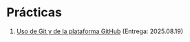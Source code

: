 # Prácticas

1. [Uso de Git y de la plataforma GitHub](./1/README.md) (Entrega: 2025.08.19)
<!-- 2. [Ramas paralelas de desarrollo](./2/README.md) (Entrega: 20xx.xx.xx) -->
<!-- 3. [Ignorando archivos innecesarios](./3/README.md) (Entrega: 20xx.xx.xx) -->
